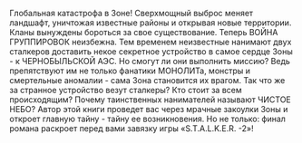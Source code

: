 <!--2016-11-28 21:46:10-->
Глобальная катастрофа в Зоне! Сверхмощный выброс меняет ландшафт, уничтожая известные районы и открывая новые территории. Кланы вынуждены бороться за свое существование. Теперь ВОЙНА ГРУППИРОВОК неизбежна.
        Тем временем неизвестные нанимают двух сталкеров доставить некое секретное устройство в самое сердце Зоны - к ЧЕРНОБЫЛЬСКОЙ АЭС. Но смогут ли они выполнить миссию? Ведь препятствуют им не только фанатики МОНОЛИТа, монстры и смертельные аномалии - сама Зона становится их врагом. Так что же за странное устройство везут сталкеры? Кто стоит за всем происходящим? Почему таинственных нанимателей называют ЧИСТОЕ НЕБО?
        Автор этой книги проведет вас через мрачные закоулки Зоны и откроет главную тайну - тайну ее возникновения. Но не только: финал романа раскроет перед вами завязку игры «S.T.A.L.K.E.R. -2»!